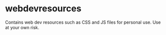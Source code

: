 # webdevresources
Contains web dev resources such as CSS and JS files for personal use. Use at your own risk. 
